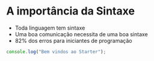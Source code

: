 # A importância da Sintaxe

- Toda linguagem tem sintaxe
- Uma boa comunicação necessita de uma boa sintaxe
- 82% dos erros para iniciantes de programação

```js
console.log("Bem vindos ao Starter");
```
